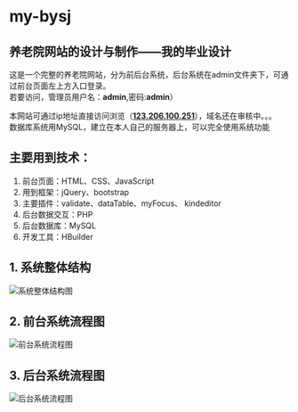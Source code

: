 # my-bysj
## 养老院网站的设计与制作——我的毕业设计</br>
这是一个完整的养老院网站，分为前后台系统，后台系统在admin文件夹下，可通过前台页面左上方入口登录。  
若要访问，管理员用户名：<b>admin</b>,密码:<b>admin</b>）</br>

本网站可通过ip地址直接访问浏览（<b>[123.206.100.251](http://123.206.100.251/index.php)</b>），域名还在审核中。。。  
数据库系统用MySQL，建立在本人自己的服务器上，可以完全使用系统功能</br>
## 主要用到技术：
1. 前台页面：HTML、CSS、JavaScript
2. 用到框架：jQuery、bootstrap
3. 主要插件：validate、dataTable、myFocus、 kindeditor
4. 后台数据交互：PHP
5. 后台数据库：MySQL
6. 开发工具：HBuilder  
## 1. 系统整体结构
![系统整体结构图](http://123.206.100.251/images/visio/%e6%80%bb%e7%b3%bb%e7%bb%9f%e7%bb%93%e6%9e%84%e5%9b%be.jpg)  
## 2. 前台系统流程图  
![前台系统流程图](http://123.206.100.251/images/visio/%e5%89%8d%e5%8f%b0%e7%b3%bb%e7%bb%9f%e6%b5%81%e7%a8%8b%e5%9b%be.jpg)  
## 3. 后台系统流程图  
![后台系统流程图](http://123.206.100.251/images/visio/%e5%90%8e%e5%8f%b0%e7%b3%bb%e7%bb%9f%e6%b5%81%e7%a8%8b%e5%9b%be.jpg)  
